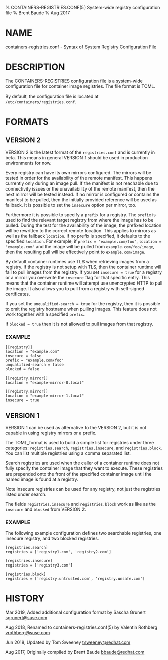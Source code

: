 % CONTAINERS-REGISTRIES.CONF(5) System-wide registry configuration file
% Brent Baude
% Aug 2017

# NAME
containers-registries.conf - Syntax of System Registry Configuration File

# DESCRIPTION
The CONTAINERS-REGISTRIES configuration file is a system-wide configuration
file for container image registries. The file format is TOML.

By default, the configuration file is located at `/etc/containers/registries.conf`.

# FORMATS

## VERSION 2
VERSION 2 is the latest format of the `registries.conf` and is currently in
beta. This means in general VERSION 1 should be used in production environments
for now.

Every registry can have its own mirrors configured.  The mirrors will be tested
in order for the availability of the remote manifest.  This happens currently
only during an image pull.  If the manifest is not reachable due to connectivity
issues or the unavailability of the remote manifest, then the next mirror will
be tested instead.  If no mirror is configured or contains the manifest to be
pulled, then the initially provided reference will be used as fallback.  It is
possible to set the `insecure` option per mirror, too.

Furthermore it is possible to specify a `prefix` for a registry.  The `prefix`
is used to find the relevant target registry from where the image has to be
pulled.  During the test for the availability of the image, the prefixed
location will be rewritten to the correct remote location.  This applies to
mirrors as well as the fallback `location`.  If no prefix is specified, it
defaults to the specified `location`.  For example, if
`prefix = "example.com/foo"`, `location = "example.com"` and the image will be
pulled from `example.com/foo/image`, then the resulting pull will be effectively
point to `example.com/image`.

By default container runtimes use TLS when retrieving images from a registry.
If the registry is not setup with TLS, then the container runtime will fail to
pull images from the registry. If you set `insecure = true` for a registry or a
mirror you overwrite the `insecure` flag for that specific entry.  This means
that the container runtime will attempt use unencrypted HTTP to pull the image.
It also allows you to pull from a registry with self-signed certificates.

If you set the `unqualified-search = true` for the registry, then it is possible
to omit the registry hostname when pulling images.  This feature does not work
together with a specified `prefix`.

If `blocked = true` then it is not allowed to pull images from that registry.

### EXAMPLE

```
[[registry]]
location = "example.com"
insecure = false
prefix = "example.com/foo"
unqualified-search = false
blocked = false

[[registry.mirror]]
location = "example-mirror-0.local"

[[registry.mirror]]
location = "example-mirror-1.local"
insecure = true
```

## VERSION 1
VERSION 1 can be used as alternative to the VERSION 2, but it is not capable in
using registry mirrors or a prefix.

The TOML_format is used to build a simple list for registries under three
categories: `registries.search`, `registries.insecure`, and `registries.block`.
You can list multiple registries using a comma separated list.

Search registries are used when the caller of a container runtime does not fully specify the
container image that they want to execute.  These registries are prepended onto the front
of the specified container image until the named image is found at a registry.

Note insecure registries can be used for any registry, not just the registries listed
under search.

The fields `registries.insecure` and `registries.block` work as like as the
`insecure` and `blocked` from VERSION 2.

### EXAMPLE
The following example configuration defines two searchable registries, one
insecure registry, and two blocked registries.

```
[registries.search]
registries = ['registry1.com', 'registry2.com']

[registries.insecure]
registries = ['registry3.com']

[registries.block]
registries = ['registry.untrusted.com', 'registry.unsafe.com']
```

# HISTORY
Mar 2019, Added additional configuration format by Sascha Grunert <sgrunert@suse.com>

Aug 2018, Renamed to containers-registries.conf(5) by Valentin Rothberg <vrothberg@suse.com>

Jun 2018, Updated by Tom Sweeney <tsweeney@redhat.com>

Aug 2017, Originally compiled by Brent Baude <bbaude@redhat.com>
